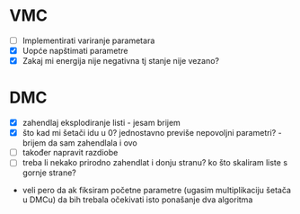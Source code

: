 # VMC

- [ ] Implementirati variranje parametara
- [x] Uopće napštimati parametre
- [x] Zakaj mi energija nije negativna tj stanje nije vezano?

# DMC

- [x] zahendlaj eksplodiranje listi - jesam brijem
- [x] što kad mi šetači idu u 0? jednostavno previše nepovoljni parametri? - brijem da sam zahendlala i ovo
- [ ] također napravit razdiobe
- [ ] treba li nekako prirodno zahendlat i donju stranu? ko što skaliram liste s gornje strane?

- veli pero da ak fiksiram početne parametre (ugasim multiplikaciju šetača u DMCu) da bih trebala očekivati isto ponašanje dva algoritma
